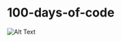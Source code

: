   # 100-days-of-code
 ![Alt Text](https://treehouse-marketing.s3.amazonaws.com/open-graph-social/100daysofcode_OG_banner-06-06.png)
